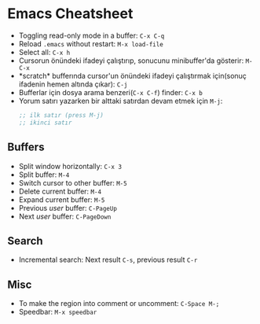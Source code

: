 # Emacs Cheatsheet

* Toggling read-only mode in a buffer: `C-x C-q`
* Reload `.emacs` without restart: `M-x load-file`
* Select all: `C-x h`
* Cursorun önündeki ifadeyi çalıştırıp, sonucunu minibuffer'da gösterir: `M-C-x`
* \*scratch\* bufferında cursor'un önündeki ifadeyi çalıştırmak için(sonuç
  ifadenin hemen altında çıkar): `C-j`
* Bufferlar için dosya arama benzeri(`C-x C-f`) finder: `C-x b`
* Yorum satırı yazarken bir alttaki satırdan devam etmek için `M-j`:
  ```el
  ;; ilk satır (press M-j)
  ;; ikinci satır
  ```

## Buffers

* Split window horizontally: `C-x 3`
* Split buffer: `M-4`
* Switch cursor to other buffer: `M-5`
* Delete current buffer: `M-4`
* Expand current buffer: `M-5`
* Previous *user* buffer: `C-PageUp`
* Next *user* buffer: `C-PageDown`

## Search

* Incremental search: Next result `C-s`, previous result `C-r`

## Misc

* To make the region into comment or uncomment: `C-Space M-;`
* Speedbar: `M-x speedbar`
